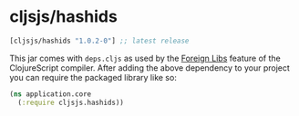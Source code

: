 # cljsjs/hashids

[](dependency)
```clojure
[cljsjs/hashids "1.0.2-0"] ;; latest release
```
[](/dependency)

This jar comes with `deps.cljs` as used by the [Foreign Libs][flibs] feature
of the ClojureScript compiler. After adding the above dependency to your project
you can require the packaged library like so:

```clojure
(ns application.core
  (:require cljsjs.hashids))
```

[flibs]: https://clojurescript.org/reference/packaging-foreign-deps

